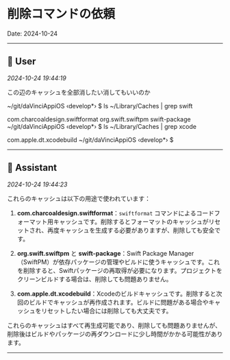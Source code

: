 # 削除コマンドの依頼

Date: 2024-10-24

---

## 👤 User
*2024-10-24 19:44:19*

この辺のキャッシュを全部消したい消してもいいのか

~/git/daVinciAppiOS  ‹develop*› $ ls ~/Library/Caches | grep swift

com.charcoaldesign.swiftformat
org.swift.swiftpm
swift-package
~/git/daVinciAppiOS  ‹develop*› $ ls ~/Library/Caches | grep xcode

com.apple.dt.xcodebuild
~/git/daVinciAppiOS  ‹develop*› $

---

## 🤖 Assistant
*2024-10-24 19:44:23*

これらのキャッシュは以下の用途で使われています：

1. **com.charcoaldesign.swiftformat**：`swiftformat` コマンドによるコードフォーマット用キャッシュです。削除するとフォーマットのキャッシュがリセットされ、再度キャッシュを生成する必要がありますが、削除しても安全です。

2. **org.swift.swiftpm** と **swift-package**：Swift Package Manager（SwiftPM）が依存パッケージの管理やビルドに使うキャッシュです。これを削除すると、Swiftパッケージの再取得が必要になります。プロジェクトをクリーンビルドする場合は、削除しても問題ありません。

3. **com.apple.dt.xcodebuild**：Xcodeのビルドキャッシュです。削除すると次回のビルドでキャッシュが再作成されます。ビルドに問題がある場合やキャッシュをリセットしたい場合には削除しても大丈夫です。

これらのキャッシュはすべて再生成可能であり、削除しても問題ありませんが、削除後はビルドやパッケージの再ダウンロードに少し時間がかかる可能性があります。

---

